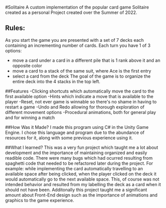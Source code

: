 #Solitaire
A custom implementation of the popular card game Solitaire created as a personal Project created over the Summer of 2022.

## Rules:
As you start the game you are presented with a set of 7 decks each containing an incrementing number of cards. 
Each turn you have 1 of 3 options: 
- move a card under a card in a different pile that is 1 rank above it and an opposite color
- move a card to a stack of the same suit, where Ace is the first entry
- select a card from the deck
The goal of the game is to organize the entire deck into the 4 stacks in the top left.

##Features
-Clicking shortcuts which automatically move the card to the first available option
-Hints which indicate a move that is available to the player
-Reset, not ever game is winnable so there's no shame in having to restart a game
-Undo and Redo allowing for thorough exploration of different movement options
-Procedural animations, both for general play and for winning a match

##How Was it Made?
I made this program using C# in the Unity Game Engine. I chose this language and program due to the abundance of resources for it, along with some previous experience using it.

##What I learned?
This was a very fun project which taught me a lot about development and the importance of maintaining organized and easily readible code. There were many bugs which had ocurred resulting from spaghetti code that needed to be refactored later during the project. 
For example: while implementing the card automatically travelling to an available space after being clicked, when the player clicked on the deck it would automatically go to the next available space. This, of course was not intended behavior and resulted from my labelling the deck as a card when it should not have been.
Additonally this project taught me a significant amount about Front-End design such as the importance of animations and graphics to the game experience.
